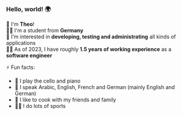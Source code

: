 ### Hello, world! 🌍

👋 I'm **Theo**!  
🧑‍🎓 I'm a student from **Germany**  
🧠 I'm interested in **developing, testing and administrating** all kinds of applications  
🧑‍💻 As of 2023, I have roughly **1.5 years of working experience** as a **software engineer**  

⚡ Fun facts:
  - 🎵 I play the cello and piano
  - 💬 I speak Arabic, English, French and German (mainly English and German)
  - 🥗 I like to cook with my friends and family
  - 🏊‍♂️ I do lots of sports
